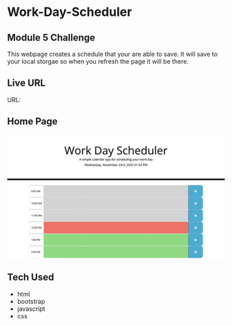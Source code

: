 # Work-Day-Scheduler
## Module 5 Challenge
This webpage creates a schedule that your are able to save. It will save to your local storgae so when you refresh the page it will be there.

## Live URL
URL: 

## Home Page
![Image of homepage](./Img/Moduel5.png)

## Tech Used
* html
* bootstrap
* javascript
* css
